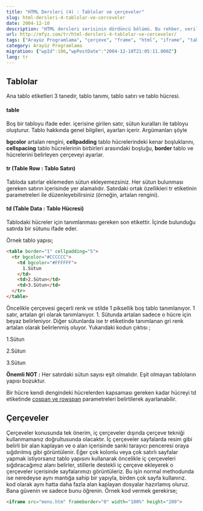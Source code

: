 ```yaml
---
title: "HTML Dersleri (4) : Tablolar ve çerçeveler"
slug: html-dersleri-4-tablolar-ve-cerceveler
date: 2004-12-10
description: "HTML dersleri serisinin dördüncü bölümü. Bu rehber, verileri düzenli bir şekilde sunmak için kullanılan `<table>`, `<tr>`, `<td>` etiketleriyle tabloların nasıl oluşturulduğunu ve `<iframe>` ile sayfa içine başka sayfaların nasıl yerleştirildiğini anlatıyor."
url: http://mfyz.com/tr/html-dersleri-4-tablolar-ve-cerceveler/
tags: ["Arayüz Programlama", "çerçeve", "frame", "html", "iframe", "table", "tablo", "web geliştirme", "web tasarımı", "html dersleri"]
category: Arayüz Programlama
migration: {"wpId":106,"wpPostDate":"2004-12-10T21:05:11.000Z"}
lang: tr
---
```


## Tablolar

Ana tablo etiketleri 3 tanedir, tablo tanımı, tablo satırı ve tablo hücresi.

#### table

Boş bir tabloyu ifade eder. içerisine girilen satır, sütun kuralları ile tabloyu oluşturur. Tablo hakkında genel bilgileri, ayarları içerir. Argümanları şöyle

**bgcolor** artalan rengini, **cellpadding** tablo hücrelerindeki kenar boşluklarını, **cellspacing** tablo hücrelerinin birbirleri arasındaki boşluğu, **border** tablo ve hücrelerini belirleyen çerçeveyi ayarlar.

#### tr (Table Row : Tablo Satırı)

Tabloda satırlar eklemeden sütun ekleyemezsiniz. Her sütun bulunması gereken satırın içerisinde yer alamalıdır. Satırdaki ortak özellikleri tr etiketinin parametreleri ile düzenleyebilirsiniz (örneğin, artalan rengini).

#### td (Table Data : Tablo Hücresi)

Tablodaki hücreler için tanımlanması gereken son etikettir. İçinde bulunduğu satırda bir sütunu ifade eder.

Örnek tablo yapısı;

```html
<table border="1" cellpadding="5">
  <tr bgcolor="#CCCCCC">
    <td bgcolor="#FFFFFF">
      1.Sütun
    </td>
    <td>2.Sütun</td>
    <td>3.Sütun</td>
  </tr>
</table>
```

Öncelikle çerçevesi geçerli renk ve stilde 1 piksellik boş tablo tanımlanıyor. 1 satır, artalan gri olarak tanımlanıyor. 1. Sütunda artalan sadece o hücre için beyaz belirleniyor. Diğer sütunlarda ise tr etiketinde tanımlanan gri renk artalan olarak belirlenmiş oluyor. Yukarıdaki kodun çıktısı ;

1.Sütun

2.Sütun

3.Sütun

**Önemli NOT :** Her satırdaki sütun sayısı eşit olmalıdır. Eşit olmayan tabloların yapısı bozuktur.

Bir hücre kendi dengindeki hücrelerden kapsaması gereken kadar hücreyi td etiketinde [cospan ve rowspan](http://www.htmlcodetutorial.com/tables/index_famsupp_30.html) parametreleri belirtilerek ayarlanabilir.

## Çerçeveler

Çerçeveler konusunda tek önerim, iç çerçeveler dışında çerçeve tekniği kullanmamanız doğrultusunda olacaktır. İç çerçeveler sayfalarda resim gibi belirli bir alan kaplayan ve o alan içerisinde sanki tarayıcı penceresi oraya sığdırılmış gibi görüntülenir. Eğer çok kolonlu veya çok satırlı sayfalar yapmak istiyorsanız tablo yapısını kullanarak öncelikle iç çerçeveleri sığdıracağımız alanı belirler, stillerle destekli iç çerçeve ekleyerek o çerçeveler içerisinde sayfalarımızı görüntüleriz. Bu işin normal methodunda ise neredeyse aynı mantığa sahip bir yapıyla, birden çok sayfa kullanırız. kod olarak aynı hatta daha fazla alan kaplayan dosyalar hazırlamış oluruz. Bana güvenin ve sadece bunu öğrenin. Örnek kod vermek gerekirse;

```html
<iframe src="menu.htm" frameborder="0" width="100%" height="200">
```